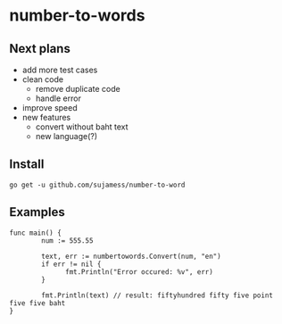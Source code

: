 # number-to-words

## Next plans
- add more test cases
- clean code
  - remove duplicate code
  - handle error
- improve speed
- new features
  - convert without baht text
  - new language(?)

## Install
```go get -u github.com/sujamess/number-to-word```

## Examples

```
func main() {
        num := 555.55
  
        text, err := numbertowords.Convert(num, "en")
        if err != nil {
              fmt.Println("Error occured: %v", err)
        }
        
        fmt.Println(text) // result: fiftyhundred fifty five point five five baht
}
```

